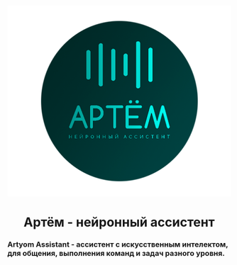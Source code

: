 <p align="center" width="256" height="256"><img src="/Logo/RoundLogo_512.png"></p>

<h1 align="center">Артём - нейронный ассистент</h1>

### Artyom Assistant - ассистент с искусственным интелектом, для общения, выполнения команд и задач разного уровня.
